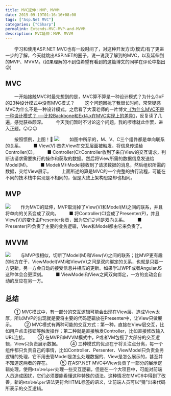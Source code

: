 ```yaml
---
title: MVC延伸：MVP、MVVM
date: 2015-09-19T01:16:16+08:00
tags: ["Asp.Net MVC"]
categories: ["CSharp"]
permalink: Extends-MVC-MVP-and-MVVM
description: MVC延伸：MVP、MVVM
---
```

　　学习和使用ASP.NET MVC也有一段时间了，对这种开发方式(模式)有了更进一步的了解，今天就跳出ASP.NET的圈子，说一说我了解到的MVC，以及延伸到的MVP、MVVM。(如果理解的不到位希望有看到的这篇博文的同学在评论中指出😛)

## MVC
　　一开始接触MVC时最先想到的是，MVC算不算是一种设计模式？为什么GoF的23种设计模式中没有MVC模式？ <!--more-->
　　这个问题困扰了我很长时间，常常疑惑MVC为什么不是一种设计模式。之后看了大漠老师的一片博文[《为什么MVC不是一种设计模式？ ---比较Backbone和Ext4.x在MVC实现上的差异》](http://damoqiongqiu.iteye.com/blog/1949256)，反复读了几遍，感觉获益颇深。
　　今天我们暂时不讨论这个问题，我的啰嗦就此作罢，进入正题。😛😛😛

　　按照惯例，上图！👀
![](http://ww2.sinaimg.cn/mw690/c55a7aeejw1f1d510o2nfj20dt08ht8y.jpg)
　　如图中所示的，M、V、C三个组件都是单向联系的关系。
　　■ View(V):首先View在交互层面被触发，将信息传递给Controller(C)。
　　■ Controller(C):Controller收到了来自View的交互请求，判断该请求需要执行的操作和获取的数据。然后将View所需的数据信息发送给Model(M)。
　　■ Model(M):Model接收到了请求数据的消息，然后组织所需的数据，交给View展示。
　　上面所述的算是MVC的一个完整的执行流程，可能在不同的技术栈中实现是不相同的，但是大致上架构思路却也相同。

## MVP
![](http://ww1.sinaimg.cn/mw690/c55a7aeejw1f17gi6rfa9j20e308yaac.jpg)
　　作为MVC的延伸，MVP取消掉了View(V)和Model(M)之间的联系，并且将单向的关系变成了双向。
　　■ 将Controller(C)变成了Presenter(P)，并且View(V)的变化由Presenter负责，因为它们之间是双向关系。
　　■ Presenter(P)负责了主要的业务逻辑，View和Model都由它来负责了。

## MVVM
![](http://ww2.sinaimg.cn/mw690/c55a7aeejw1f17gunrixcj20dp090t8z.jpg)
　　与MVP很相似，切断了Model(M)和View(V)之间的联系；比MVP更有趣的地方在于，ViewModel(VM)和View(V)之间是双向绑定的关系，也就是只要一方更新，另一方会自动的接受信息并相应的更新。如果学过WPF或者AngularJS这种体会会更深刻。
　　■ ViewModel和View之间双向绑定，一方的变动会自动的反应在另一方。

## 总结
　　① MVC模式中，有一部分的交互逻辑可能会出现在View层，造成View太厚，所以MVP的出现就是要将主要的代码逻辑放在Presenter中，让View只做展示。
　　② MVC模式有两种可能的交互方式：第一种，直接在View层交互，比如用户点击按钮等触发操作；第二种就是直接触发Controller，比如直接修改输入URL连接。
　　③ 在MVP和MVVM模式中，P或者VM包揽了大部分的交互逻辑，View只负责展示数据。
　　④ 三种模式的优点在于将关注点分离，每一个组件都只负责自己的事情，比如Controller、Persenter、ViewModel只负责业务逻辑的处理，它不用去管Model是怎么处理数据的、View是怎么展示的，甚至并不知道这两者的存在。
　　⑤ 在ASP.NET MVC中View负责了一部分的展示逻辑处理，使用`HtmlHelper`处理一些交互逻辑，但是在一个大项目中，可能对前端人员造成困扰，它们必须要能看懂这种特殊的语法。这种情况在MVC6中得到了改善，新的`HtmlHelper`语法更符合HTML标签的语义，让前端人员可以“猜”出来代码所表示的交互逻辑。
